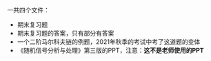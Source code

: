 一共四个文件：
- 期末复习题
- 期末复习题的答案，只有部分有答案
- 一个二阶马尔科夫链的例题，2021年秋季的考试中考了这道题的变体
- 《随机信号分析与处理》第三版的PPT，注意：**这不是老师使用的PPT**
